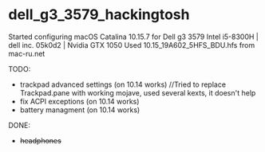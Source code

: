 # dell_g3_3579_hackingtosh

Started configuring macOS Catalina 10.15.7 for Dell g3 3579 Intel i5-8300H | dell inc. 05k0d2 | Nvidia GTX 1050 Used 10.15_19A602_5HFS_BDU.hfs from mac-ru.net

TODO:
- trackpad advanced settings (on 10.14 works)
  //Tried to replace Trackpad.pane with working mojave, used several kexts, it doesn't help
- fix ACPI exceptions (on 10.14 works)
- battery managment (on 10.14 works)

DONE: 
- ~~headphones~~
